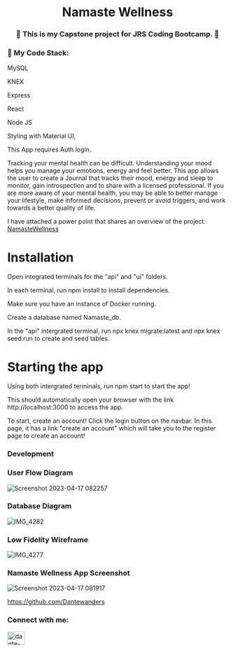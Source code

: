 
<h1 align="center">
 Namaste Wellness </h1>
<h3 align="center">👋
 This is my Capstone project for JRS Coding Bootcamp. 👋</h3>

<h3 align="left">🔭 My Code Stack:</h3>
<p align="left">
<l>MySQL

<l>KNEX

<l>Express

<l>React

<l>Node JS

<l>Styling with Material UI,

<p>This App requires Auth login.</P>

Tracking your mental health can be difficult. Understanding your mood helps you manage your emotions, energy and feel better. This app allows the user to create a Journal that tracks their mood, energy and sleep to monitor, gain introspection and to share with a licensed professional.
If you are more aware of your mental health, you may be able to better manage your lifestyle, make informed decisions, prevent or avoid triggers, and work towards a better quality of life.


I have attached a power point that shares an overview of the project.
[NamasteWellness](https://github.com/Dantewanders/NamasteWellness/files/11272956/NamasteWellness.PP.pptx)

<h1>Installation</h1>

<p>Open integrated terminals for the "api" and "ui" folders.

In each terminal, run npm install to install dependencies.

Make sure you have an instance of Docker running.

Create a database named Namaste_db.

In the "api" intergrated terminal, run npx knex migrate:latest and npx knex seed:run to create and seed tables.</p>

<h1>Starting the app</h1>

Using both intergrated terminals, run npm start to start the app!

This should automatically open your browser with the link http://localhost:3000 to access the app.

To start, create an account! Click the login button on the navbar. In this page, it has a link "create an account" which will take you to the register page to create an account!


<h3 align="left">Development</h3>

<h3 align="left">User Flow Diagram</h3> 
 
![Screenshot 2023-04-17 082257](https://user-images.githubusercontent.com/121504846/232482787-7a19aa75-8a72-48ac-b4c4-29b8b0b0b6d6.png)
 
 <h3 align="left">Database Diagram</h3>

![IMG_4282](https://user-images.githubusercontent.com/121504846/232482817-844ea4db-e552-425e-9154-4010ac823485.JPG)
  <h3 align="left">Low Fidelity Wireframe</h3>

![IMG_4277](https://user-images.githubusercontent.com/121504846/232482843-d89a0234-0694-48a2-aef3-54e182936434.JPG)
  <h3 align="left">Namaste Wellness App Screenshot</h3>

![Screenshot 2023-04-17 081917](https://user-images.githubusercontent.com/121504846/232482880-e0c63ab3-8bd8-4b7e-b0ec-278136de3f69.png)

https://github.com/Dantewanders
<h3 align="left">Connect with me:</h3>
<p align="left">
<a href="https://linkedin.com/in/dante-p-taylor" target="blank"><img align="center" src="https://raw.githubusercontent.com/rahuldkjain/github-profile-readme-generator/master/src/images/icons/Social/linked-in-alt.svg" alt="dante-p-taylor" height="30" width="40" /></a>
</p>


